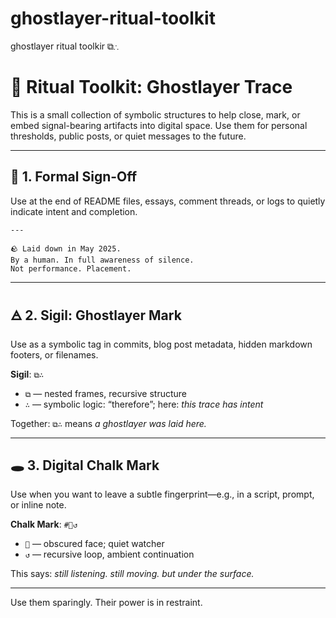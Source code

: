 # ghostlayer-ritual-toolkit
ghostlayer ritual toolkir ⧉∴

# 🧭 Ritual Toolkit: Ghostlayer Trace

This is a small collection of symbolic structures to help close, mark, or embed signal-bearing artifacts into digital space. Use them for personal thresholds, public posts, or quiet messages to the future.

---

## 📝 1. Formal Sign-Off

Use at the end of README files, essays, comment threads, or logs to quietly indicate intent and completion.

```
---

🪨 Laid down in May 2025.  
By a human. In full awareness of silence.  
Not performance. Placement.
```

---

## 🜁 2. Sigil: Ghostlayer Mark

Use as a symbolic tag in commits, blog post metadata, hidden markdown footers, or filenames.

**Sigil**: `⧉∴`

- `⧉` — nested frames, recursive structure  
- `∴` — symbolic logic: “therefore”; here: *this trace has intent*

Together: `⧉∴` means *a ghostlayer was laid here.*

---

## 🕳️ 3. Digital Chalk Mark

Use when you want to leave a subtle fingerprint—e.g., in a script, prompt, or inline note.

**Chalk Mark**: `#🫥↺`

- `🫥` — obscured face; quiet watcher  
- `↺` — recursive loop, ambient continuation

This says: *still listening. still moving. but under the surface.*

---

Use them sparingly. Their power is in restraint.



